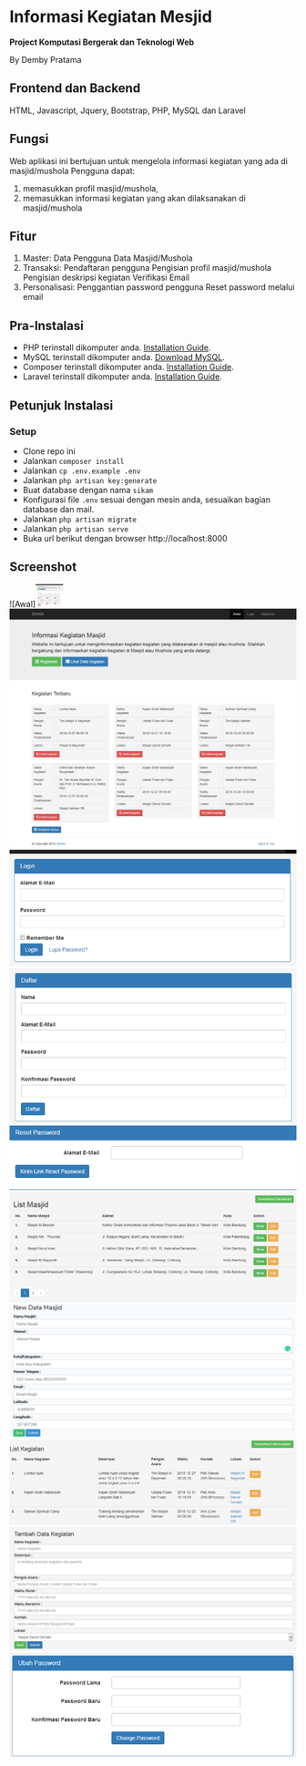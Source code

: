 # Informasi Kegiatan Mesjid
**Project Komputasi Bergerak dan Teknologi Web**

By Demby Pratama

## Frontend dan Backend
HTML, Javascript, Jquery, Bootstrap, PHP, MySQL dan Laravel


## Fungsi
Web aplikasi ini bertujuan untuk mengelola informasi kegiatan yang ada di masjid/mushola
Pengguna dapat:
1. memasukkan profil masjid/mushola, 
2. memasukkan informasi kegiatan yang akan dilaksanakan di masjid/mushola

## Fitur
1. Master:
   Data Pengguna
   Data Masjid/Mushola
2. Transaksi:
   Pendaftaran pengguna
   Pengisian profil masjid/mushola
   Pengisian deskripsi kegiatan
   Verifikasi Email
3. Personalisasi:
   Penggantian password pengguna
   Reset password melalui email
   
## Pra-Instalasi
* PHP terinstall dikomputer anda. [Installation Guide](http://php.net/manual/en/install.php).
* MySQL terinstall dikomputer anda. [Download MySQL](https://www.mysql.com/downloads/).
* Composer terinstall dikomputer anda. [Installation Guide](https://getcomposer.org/download/).
* Laravel terinstall dikomputer anda. [Installation Guide](https://laravel.com/docs/5.7/).

## Petunjuk Instalasi
### Setup
* Clone repo ini
* Jalankan `composer install`
* Jalankan `cp .env.example .env`
* Jalankan `php artisan key:generate`
* Buat database dengan nama `sikam`
* Konfigurasi file `.env` sesuai dengan mesin anda, sesuaikan bagian database dan mail.
* Jalankan `php artisan migrate`
* Jalankan `php artisan serve`
* Buka url berikut dengan browser http://localhost:8000

## Screenshot
![Awal]<img src="https://raw.githubusercontent.com/dembyp/infomasjid/master/images/sikam-01-halaman_depan.png" width="48">
![Awal](https://raw.githubusercontent.com/dembyp/infomasjid/master/images/sikam-01-halaman_depan.png)
![Login](https://raw.githubusercontent.com/dembyp/infomasjid/master/images/sikam-02-login.png)
![Daftar](https://raw.githubusercontent.com/dembyp/infomasjid/master/images/sikam-03-daftar.png)
![Reset Password](https://raw.githubusercontent.com/dembyp/infomasjid/master/images/sikam-04-resetpassword.png)
![List Masjid](https://raw.githubusercontent.com/dembyp/infomasjid/master/images/sikam-05-list-masjid.png)
![Tambah Masjid](https://raw.githubusercontent.com/dembyp/infomasjid/master/images/sikam-06-tambahmasjid.png)
![List Kegiatan](https://raw.githubusercontent.com/dembyp/infomasjid/master/images/sikam-07-list-kegiatan.png)
![Tambah Kegiatan](https://raw.githubusercontent.com/dembyp/infomasjid/master/images/sikam-08-tambahkegiatan.png)
![Ubah Password](https://raw.githubusercontent.com/dembyp/infomasjid/master/images/sikam-09-ubahpassword.png)
